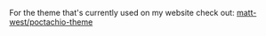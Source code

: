 For the theme that's currently used on my website check out: [matt-west/poctachio-theme](https://github.com/matt-west/poctachio-theme)
